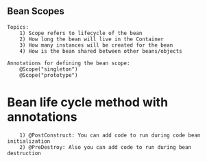 ## Bean Scopes

	Topics:
		1) Scope refers to lifecycle of the bean
		2) How long the bean will live in the Container
		3) How many instances will be created for the bean
		4) How is the bean shared between other beans/objects
		
	Annotations for defining the bean scope:
		@Scope("singleton")
		@Scope("prototype")
		
# Bean life cycle method with annotations

		1) @PostConstruct: You can add code to run during code bean initialization
		2) @PreDestroy: Also you can add code to run during bean destruction
		
